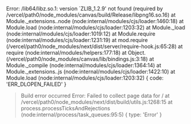 Error: /lib64/libz.so.1: version `ZLIB_1.2.9' not found (required by /vercel/path0/node_modules/canvas/build/Release/libpng16.so.16)
    at Module._extensions..node (node:internal/modules/cjs/loader:1460:18)
    at Module.load (node:internal/modules/cjs/loader:1203:32)
    at Module._load (node:internal/modules/cjs/loader:1019:12)
    at Module.require (node:internal/modules/cjs/loader:1231:19)
    at mod.require (/vercel/path0/node_modules/next/dist/server/require-hook.js:65:28)
    at require (node:internal/modules/helpers:177:18)
    at Object.<anonymous> (/vercel/path0/node_modules/canvas/lib/bindings.js:3:18)
    at Module._compile (node:internal/modules/cjs/loader:1364:14)
    at Module._extensions..js (node:internal/modules/cjs/loader:1422:10)
    at Module.load (node:internal/modules/cjs/loader:1203:32) {
  code: 'ERR_DLOPEN_FAILED'
}
> Build error occurred
Error: Failed to collect page data for /
    at /vercel/path0/node_modules/next/dist/build/utils.js:1268:15
    at process.processTicksAndRejections (node:internal/process/task_queues:95:5) {
  type: 'Error'
}
